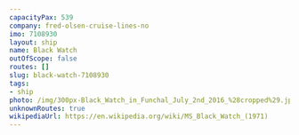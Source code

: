 ```yaml
---
capacityPax: 539
company: fred-olsen-cruise-lines-no
imo: 7108930
layout: ship
name: Black Watch
outOfScope: false
routes: []
slug: black-watch-7108930
tags:
- ship
photo: /img/300px-Black_Watch_in_Funchal_July_2nd_2016_%28cropped%29.jpg
unknownRoutes: true
wikipediaUrl: https://en.wikipedia.org/wiki/MS_Black_Watch_(1971)
---
```

